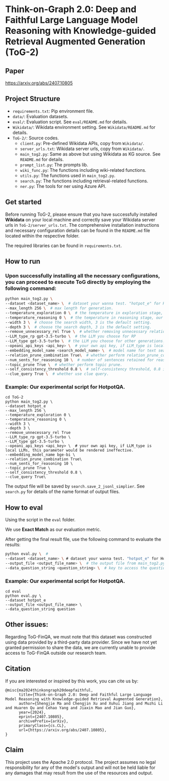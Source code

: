 # Think-on-Graph 2.0: Deep and Faithful Large Language Model Reasoning with Knowledge-guided Retrieval Augmented Generation (ToG-2)
## Paper
https://arxiv.org/abs/2407.10805

## Project Structure
- `requirements.txt`: Pip environment file.
- `data/`: Evaluation datasets.
- `eval/`: Evaluation script. See `eval/README.md` for details.
- `Wikidata/`: Wikidata environment setting. See `Wikidata/README.md` for details.
- `ToG-2/`: Source codes.
  - `client.py`: Pre-defined Wikidata APIs, copy from `Wikidata/`.
  - `server_urls.txt`: Wikidata server urls, copy from `Wikidata/`.
  - `main_tog2.py`: Same as above but using Wikidata as KG source. See `README.md` for details.
  - `prompt_list.py`: The prompts lib.
  - `wiki_func.py`: The functions including wiki-related functions.
  - `utils.py`: The functions used in `main_tog2.py`.
  - `search.py`: The functions including retrieval-related functions.
  - `ner.py`: The tools for ner using Azure API.

## Get started
Before running ToG-2, please ensure that you have successfully installed **Wikidata** on your local machine and correctly save your Wikidata server urls in `ToG-2/server_urls.txt`. The comprehensive installation instructions and necessary configuration details can be found in the `README.md` file located within the respective folder.

The required libraries can be found in `requirements.txt`.


## How to run
### Upon successfully installing all the necessary configurations, you can proceed to execute ToG directly by employing the following command:

```sh
python main_tog2.py \  
--dataset <dataset_name> \  # dataset your wanna test. "hotpot_e" for HotpotQA, "fever", "qald", "creak", "webqsp", "zeroshotre".
--max_length 256 \  # max length for generation.
--temperature_exploration 0 \  # the temperature in exploration stage, our default setting is 0.
--temperature_reasoning 0 \  # the temperature in reasoning stage, our default setting is 0.
--width 3 \  # choose the search width, 3 is the default setting.
--depth 3 \  # choose the search depth, 3 is the default setting.
--remove_unnecessary_rel True \  # whether removing unnecessary relations.
--LLM_type_rp gpt-3.5-turbo \  # the LLM you choose for RP
--LLM_type gpt-3.5-turbo \  # the LLM you choose for other generations.
--opeani_api_keys <api_key> \  # your own api key, if LLM_type is local LLMs, this parameter would be rendered ineffective.
--embedding_model_name <search_model_name> \  # model name for text search. "bge-bi" (bge embedding), "bge-ce" (bge reranker),"bm25","minilm" (ms-marco-MiniLM-L-6-v2) and "colbert" (bge-m3).
--relation_prune_combination True\  # whether perform relation_prune_combination. 
--num_sents_for_reasoning 10 \  # number of sentences retained for reasoning. 10 is the default setting.
--topic_prune True \  # whether perform topic prune.
--self_consistency_threshold 0.8 \  # self-consistency threshold, 0.8 is the default setting.
--clue_query True \  # whether use clue query.
```
### Example: Our experimental script for HotpotQA.
```
cd ToG-2
python main_tog2.py \
--dataset hotpot_e
--max_length 256 \  
--temperature_exploration 0 \ 
--temperature_reasoning 0 \  
--width 3 \ 
--depth 3 \  
--remove_unnecessary_rel True 
--LLM_type_rp gpt-3.5-turbo \
--LLM_type gpt-3.5-turbo \ 
--opeani_api_keys <api_key> \  # your own api key, if LLM_type is local LLMs, this parameter would be rendered ineffective.
--embedding_model_name bge-bi \ 
--relation_prune_combination True\  
--num_sents_for_reasoning 10 \  
--topic_prune True \ 
--self_consistency_threshold 0.8 \  
--clue_query True\  
```

The output file will be saved by `search.save_2_jsonl_simplier`. See `search.py` for details of the name format of output files.

## How to eval
Using the script in the `eval` folder.

We use **Exact Match** as our evaluation metric.

After getting the final result file, use the following command to evaluate the results:

```sh
python eval.py \  # 
--dataset <dataset_name> \ # dataset your wanna test. "hotpot_e" for HotpotQA, "fever", "qald", "creak", "webqsp", "zeroshotre".
--output_file <output_file_name> \  # the output file from main_tog2.py, which should be .json.
--data_question_string <question_string> \  # key to access the question in the output file.
```

### Example: Our experimental script for HotpotQA.
```
cd eval
python eval.py \
--dataset hotpot_e
--output_file <output_file_name> \ 
--data_question_string question
```

## Other issues:
Regarding ToG-FinQA, we must note that this dataset was constructed using data provided by a third-party data provider. Since we have not yet granted permission to share the data, we are currently unable to provide access to ToG-FinQA outside our research team.

## Citation
If you are interested or inspired by this work, you can cite us by:
```
@misc{ma2024thinkongraph20deepfaithful,
      title={Think-on-Graph 2.0: Deep and Faithful Large Language Model Reasoning with Knowledge-guided Retrieval Augmented Generation}, 
      author={Shengjie Ma and Chengjin Xu and Xuhui Jiang and Muzhi Li and Huaren Qu and Cehao Yang and Jiaxin Mao and Jian Guo},
      year={2024},
      eprint={2407.10805},
      archivePrefix={arXiv},
      primaryClass={cs.CL},
      url={https://arxiv.org/abs/2407.10805}, 
}
```

## Claim
This project uses the Apache 2.0 protocol. The project assumes no legal responsibility for any of the model's output and will not be held liable for any damages that may result from the use of the resources and output.
